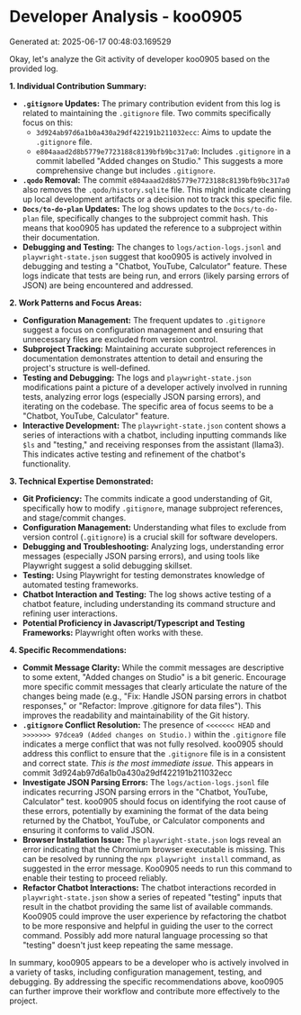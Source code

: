 # Developer Analysis - koo0905
Generated at: 2025-06-17 00:48:03.169529

Okay, let's analyze the Git activity of developer koo0905 based on the provided log.

**1. Individual Contribution Summary:**

*   **`.gitignore` Updates:**  The primary contribution evident from this log is related to maintaining the `.gitignore` file.  Two commits specifically focus on this:
    *   `3d924ab97d6a1b0a430a29df422191b211032ecc`: Aims to update the `.gitignore` file.
    *   `e804aaad2d8b5779e7723188c8139bfb9bc317a0`: Includes `.gitignore` in a commit labelled "Added changes on Studio." This suggests a more comprehensive change but includes `.gitignore`.
*   **`.qodo` Removal:** The commit `e804aaad2d8b5779e7723188c8139bfb9bc317a0` also removes the `.qodo/history.sqlite` file. This might indicate cleaning up local development artifacts or a decision not to track this specific file.
*   **`Docs/to-do-plan` Updates:** The log shows updates to the `Docs/to-do-plan` file, specifically changes to the subproject commit hash. This means that koo0905 has updated the reference to a subproject within their documentation.
*   **Debugging and Testing:** The changes to  `logs/action-logs.jsonl` and `playwright-state.json`  suggest that koo0905 is actively involved in debugging and testing a "Chatbot, YouTube, Calculator" feature.  These logs indicate that tests are being run, and errors (likely parsing errors of JSON) are being encountered and addressed.

**2. Work Patterns and Focus Areas:**

*   **Configuration Management:** The frequent updates to `.gitignore` suggest a focus on configuration management and ensuring that unnecessary files are excluded from version control.
*   **Subproject Tracking:** Maintaining accurate subproject references in documentation demonstrates attention to detail and ensuring the project's structure is well-defined.
*   **Testing and Debugging:**  The logs and `playwright-state.json` modifications paint a picture of a developer actively involved in running tests, analyzing error logs (especially JSON parsing errors), and iterating on the codebase. The specific area of focus seems to be a "Chatbot, YouTube, Calculator" feature.
*   **Interactive Development:** The `playwright-state.json` content shows a series of interactions with a chatbot, including inputting commands like `$ls` and "testing," and receiving responses from the assistant (llama3). This indicates active testing and refinement of the chatbot's functionality.

**3. Technical Expertise Demonstrated:**

*   **Git Proficiency:** The commits indicate a good understanding of Git, specifically how to modify `.gitignore`, manage subproject references, and stage/commit changes.
*   **Configuration Management:** Understanding what files to exclude from version control (`.gitignore`) is a crucial skill for software developers.
*   **Debugging and Troubleshooting:**  Analyzing logs, understanding error messages (especially JSON parsing errors), and using tools like Playwright suggest a solid debugging skillset.
*   **Testing:** Using Playwright for testing demonstrates knowledge of automated testing frameworks.
*   **Chatbot Interaction and Testing:** The log shows active testing of a chatbot feature, including understanding its command structure and refining user interactions.
*   **Potential Proficiency in Javascript/Typescript and Testing Frameworks:** Playwright often works with these.

**4. Specific Recommendations:**

*   **Commit Message Clarity:** While the commit messages are descriptive to some extent, "Added changes on Studio" is a bit generic.  Encourage more specific commit messages that clearly articulate the nature of the changes being made (e.g., "Fix: Handle JSON parsing errors in chatbot responses," or "Refactor: Improve .gitignore for data files"). This improves the readability and maintainability of the Git history.
*   **`.gitignore` Conflict Resolution:** The presence of `<<<<<<< HEAD` and `>>>>>>> 97dcea9 (Added changes on Studio.)` within the `.gitignore` file indicates a merge conflict that was not fully resolved.  koo0905 should address this conflict to ensure that the `.gitignore` file is in a consistent and correct state. *This is the most immediate issue.* This appears in commit 3d924ab97d6a1b0a430a29df422191b211032ecc
*   **Investigate JSON Parsing Errors:** The `logs/action-logs.jsonl` file indicates recurring JSON parsing errors in the "Chatbot, YouTube, Calculator" test. koo0905 should focus on identifying the root cause of these errors, potentially by examining the format of the data being returned by the Chatbot, YouTube, or Calculator components and ensuring it conforms to valid JSON.
*   **Browser Installation Issue:** The `playwright-state.json` logs reveal an error indicating that the Chromium browser executable is missing. This can be resolved by running the `npx playwright install` command, as suggested in the error message. Koo0905 needs to run this command to enable their testing to proceed reliably.
*   **Refactor Chatbot Interactions:** The chatbot interactions recorded in `playwright-state.json` show a series of repeated "testing" inputs that result in the chatbot providing the same list of available commands. Koo0905 could improve the user experience by refactoring the chatbot to be more responsive and helpful in guiding the user to the correct command. Possibly add more natural language processing so that "testing" doesn't just keep repeating the same message.

In summary, koo0905 appears to be a developer who is actively involved in a variety of tasks, including configuration management, testing, and debugging. By addressing the specific recommendations above, koo0905 can further improve their workflow and contribute more effectively to the project.
